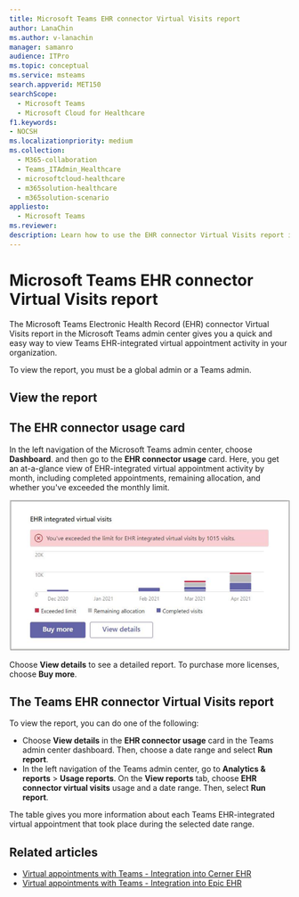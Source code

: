 ```yaml
---
title: Microsoft Teams EHR connector Virtual Visits report
author: LanaChin
ms.author: v-lanachin
manager: samanro
audience: ITPro
ms.topic: conceptual
ms.service: msteams
search.appverid: MET150
searchScope:
  - Microsoft Teams
  - Microsoft Cloud for Healthcare
f1.keywords:
- NOCSH
ms.localizationpriority: medium
ms.collection: 
  - M365-collaboration
  - Teams_ITAdmin_Healthcare
  - microsoftcloud-healthcare
  - m365solution-healthcare
  - m365solution-scenario
appliesto: 
  - Microsoft Teams
ms.reviewer: 
description: Learn how to use the EHR connector Virtual Visits report in the Microsoft Teams admin center to get an overview of EHR-integrated virtual appointment activity in your organization. 
---
```


# Microsoft Teams EHR connector Virtual Visits report

The Microsoft Teams Electronic Health Record (EHR) connector Virtual Visits report in the Microsoft Teams admin center gives you a quick and easy way to view Teams EHR-integrated virtual appointment activity in your organization.

To view the report, you must be a global admin or a Teams admin. 

## View the report

## The EHR connector usage card

In the left navigation of the Microsoft Teams admin center, choose **Dashboard**. and then go to the **EHR connector usage** card. Here, you get an at-a-glance view of EHR-integrated virtual appointment activity by month, including completed appointments, remaining allocation, and whether you've exceeded the monthly limit.

 ![Screenshot of the EHR connector usage card in the Teams admin center dashboard](../../media/admin-connector-report.png)

Choose **View details** to see a detailed report. To purchase more licenses, choose **Buy more**.

## The Teams EHR connector Virtual Visits report

To view the report, you can do one of the following:

- Choose **View details** in the **EHR connector usage** card in the Teams admin center dashboard. Then, choose a date range and select **Run report**.
- In the left navigation of the Teams admin center, go to **Analytics & reports** > **Usage reports**. On the **View reports** tab, choose **EHR connector virtual visits** usage and a date range. Then, select **Run report**.

The table gives you more information about each Teams EHR-integrated virtual appointment that took place during the selected date range.
## 

## Related articles

- [Virtual appointments with Teams - Integration into Cerner EHR](ehr-admin-cerner.md)
- [Virtual appointments with Teams - Integration into Epic EHR](ehr-admin.md)
